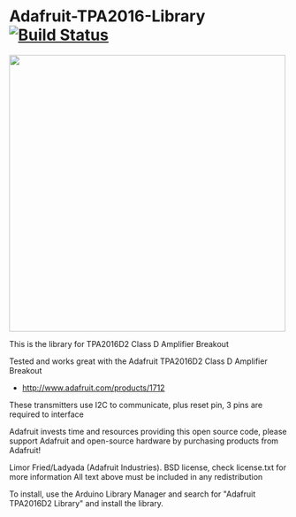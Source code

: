 # Adafruit-TPA2016-Library [![Build Status](https://github.com/adafruit/Adafruit-TPA2016-Library/workflows/Arduino%20Library%20CI/badge.svg)](https://github.com/adafruit/Adafruit-TPA2016-Library/actions)

<a href="https://www.adafruit.com/product/1712"><img src="assets/board.jpg?raw=true" width="500px"></a>

This is the library for TPA2016D2 Class D Amplifier Breakout

Tested and works great with the Adafruit TPA2016D2 Class D Amplifier Breakout 
* http://www.adafruit.com/products/1712

These transmitters use I2C to communicate, plus reset pin, 3 pins are required to interface

Adafruit invests time and resources providing this open source code, please support Adafruit and open-source hardware by purchasing products from Adafruit!

Limor Fried/Ladyada (Adafruit Industries).
BSD license, check license.txt for more information
All text above must be included in any redistribution

To install, use the Arduino Library Manager and search for "Adafruit TPA2016D2 Library" and install the library.

